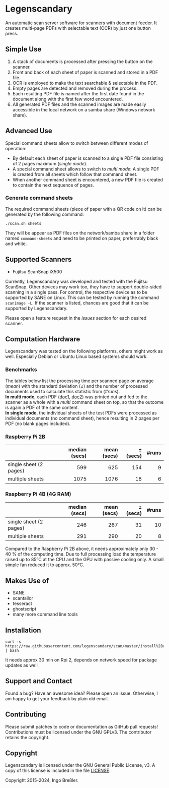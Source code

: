 # Legenscandary

An automatic scan server software for scanners with document feeder.
It creates multi-page PDFs with selectable text (OCR) by just one button press.

## Simple Use

1. A stack of documents is processed after pressing the button on the scanner.
2. Front and back of each sheet of paper is scanned and stored in a PDF file.
3. OCR is employed to make the text searchable & selectable in the PDF.
4. Empty pages are detected and removed during the process.
5. Each resulting PDF file is named after the first date found in the document
 along with the first few word encountered. 
6. All generated PDF files and the scanned images are made easily accessible
in the local network on a samba share (Windows network share).

## Advanced Use

Special command sheets allow to switch between different modes of operation:

- By default each sheet of paper is scanned to a single PDF file
 consisting of 2 pages maximum (*single mode*).
- A special command sheet allows to switch to *multi mode*:
 A single PDF is created from all sheets which follow that command sheet.
- When another command sheet is encountered, a new PDF file is created
to contain the next sequence of pages.

### Generate command sheets

The required command sheets (piece of paper with a QR code on it) can be generated
by the following command:

    ./scan.sh sheets

They will be appear as PDF files on the network/samba share in a folder named
`command-sheets` and need to be printed on paper, preferrably black and white.

## Supported Scanners

- Fujitsu ScanSnap iX500

Currently, Legenscandary was developed and tested with the Fujitsu ScanSnap.
Other devices may work too, they have to support double-sided scanning in a single pass.
For control, the respective device as to be supported by SANE on Linux.
This can be tested by running the command `scanimage -L`.
If the scanner is listed, chances are good that it can be supported by Legenscandary.

Please open a feature request in the *issues* section for each desired scanner.

## Computation Hardware

Legenscandary was tested on the following platforms, others might work as well.
Especially Debian or Ubuntu Linux based systems should work.

### Benchmarks

The tables below list the processing time per scanned page on average (*mean*)
with the standard deviation (*±*) and the number of processed documents used
to calculate this statistic from (*#runs*).  
**In multi mode**, each PDF
([doc1](http://journals.iucr.org/j/issues/2015/03/00/vg5017/vg5017.pdf),
 [doc2](http://journals.iucr.org/j/issues/2015/05/00/vg5026/vg5026.pdf))
was printed out and fed to the scanner as a whole with a *multi* command sheet
on top, so that the outcome is again a PDF of the same content.  
**In single mode**, the individual sheets of the test PDFs were processed as
individual documents (no command sheet), hence resulting in 2 pages per PDF
(no blank pages included).

### Raspberry Pi 2B

|                          |   median (secs) |   mean (secs) |   ± (secs) |   #runs |
|:-------------------------|----------------:|--------------:|-----------:|--------:|
| single sheet (2 pages)   |             599 |           625 |        154 |       9 |
| multiple sheets          |            1075 |          1076 |         18 |       6 |

### Raspberry Pi 4B (4G RAM)

|                        |   median (secs) |   mean (secs) |   ± (secs) |   #runs |
|:-----------------------|----------------:|--------------:|-----------:|--------:|
| single sheet (2 pages) |             246 |           267 |         31 |      10 |
| multiple sheets        |             291 |           290 |         20 |       8 |

Compared to the Raspberry Pi 2B above, it needs approximately only 30 - 40 % of the
computing time. Due to full processing load the temperature raised up to 85°C at the CPU
and the GPU with passive cooling only. A small simple fan reduced it to approx. 50°C.

## Makes Use of

- SANE
- scantailor
- tesseract
- ghostscript
- many more command line tools

## Installation

    curl -s https://raw.githubusercontent.com/legenscandary/scan/master/install%2Bupdate.sh | bash

It needs approx 30 min on Rpi 2, depends on network speed for package updates as well

## Support and Contact

Found a bug? Have an awesome idea? Please open an issue.
Otherwise, I am happy to get your feedback by plain old email.

## Contributing

Please submit patches to code or documentation as GitHub pull requests!
Contributions must be licensed under the GNU GPLv3.
The contributor retains the copyright.

## Copyright

Legenscandary is licensed under the GNU General Public License, v3.
A copy of this license is included in the file [LICENSE](LICENSE).

Copyright 2015-2024, Ingo Breßler.


